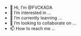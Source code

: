 - 👋 Hi, I’m @FVCKADA
- 👀 I’m interested in ...
- 🌱 I’m currently learning ...
- 💞️ I’m looking to collaborate on ...
- 📫 How to reach me ...

<!---
FVCKADA/FVCKADA is a ✨ special ✨ repository because its `README.md` (this file) appears on your GitHub profile.
You can click the Preview link to take a look at your changes.
--->
